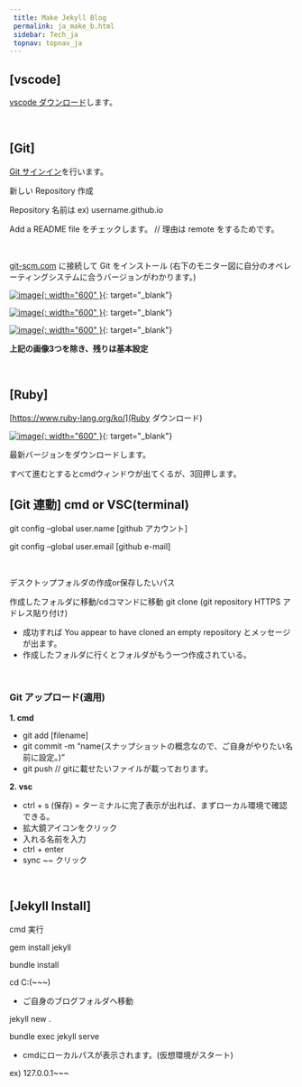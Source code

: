 ```yaml
---
 title: Make Jekyll Blog
 permalink: ja_make_b.html
 sidebar: Tech_ja
 topnav: topnav_ja
---
```




## [vscode]

[vscode ダウンロード](https://code.visualstudio.com/download)します。

<br />

## [Git]


[Git サインイン](https://github.com/signup?ref_cta=Sign+up&ref_loc=header+logged+out&ref_page=%2F&source=header-home)を行います。

新しい Repository 作成

Repository 名前は ex) username.github.io

Add a README file をチェックします。 // 理由は remote をするためです。

<br />

[git-scm.com](git-scm.com) に接続して Git をインストール (右下のモニター図に自分のオペレーティングシステムに合うバージョンがわかります。)

[![image](/docs/images/Tech/Jekyll_Blog/Blog_1.PNG){: width="600" }](/docs/images/Tech/Jekyll_Blog/Blog_1.PNG){: target="_blank"}

[![image](/docs/images/Tech/Jekyll_Blog/Blog_2.PNG){: width="600" }](/docs/images/Tech/Jekyll_Blog/Blog_2.PNG){: target="_blank"}

[![image](/docs/images/Tech/Jekyll_Blog/Blog_3.PNG){: width="600" }](/docs/images/Tech/Jekyll_Blog/Blog_3.PNG){: target="_blank"}

**上記の画像3つを除き、残りは基本設定**

<br />

## [Ruby]
[https://www.ruby-lang.org/ko/](Ruby ダウンロード)

[![image](/docs/images/Tech/Jekyll_Blog/Blog_4.PNG){: width="600" }](/docs/images/Tech/Jekyll_Blog/Blog_4.PNG){: target="_blank"}

最新バージョンをダウンロードします。

すべて進むとするとcmdウィンドウが出てくるが、3回押します。
<br />

## [Git 連動] cmd or VSC(terminal)

 git config –global user.name [github アカウント]

 git config –global user.email [github e-mail]

 <br />

 デスクトップフォルダの作成or保存したいパス

 作成したフォルダに移動/cdコマンドに移動
 git clone (git repository HTTPS アドレス貼り付け)
   - 成功すれば You appear to have cloned an empty repository とメッセージが出ます。
   - 作成したフォルダに行くとフォルダがもう一つ作成されている。

<br />

### Git アップロード(適用)

**1. cmd**
   - git add [filename]
   - git commit -m “name(スナップショットの概念なので、ご自身がやりたい名前に設定。)”
   - git push // gitに載せたいファイルが載っております。

**2. vsc**

   - ctrl + s (保存) = ターミナルに完了表示が出れば、まずローカル環境で確認できる。
   - 拡大鏡アイコンをクリック
   - 入れる名前を入力
   - ctrl + enter
   - sync ~~ クリック

<br />

## [Jekyll Install]
cmd 実行

gem install jekyll

bundle install


cd C:\(~~~)
   - ご自身のブログフォルダへ移動


jekyll new .

bundle exec jekyll serve
   - cmdにローカルパスが表示されます。(仮想環境がスタート)
   
   ex) 127.0.0.1~~~

